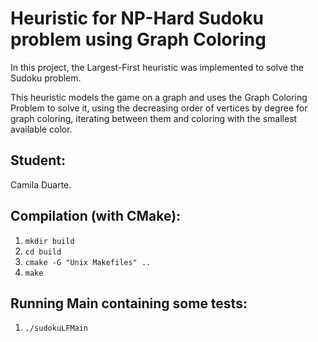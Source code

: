 # Heuristic for NP-Hard Sudoku problem using Graph Coloring

In this project, the Largest-First heuristic was implemented to solve the Sudoku problem.

This heuristic models the game on a graph and uses the Graph Coloring Problem to solve it, using the decreasing order of vertices by degree for graph coloring, iterating between them and coloring with the smallest available color.

## Student:

Camila Duarte.

## Compilation (with CMake):
1. `mkdir build`
2. `cd build`
3. `cmake -G "Unix Makefiles" ..`
4. `make`

## Running Main containing some tests:
1. `./sudokuLFMain`
